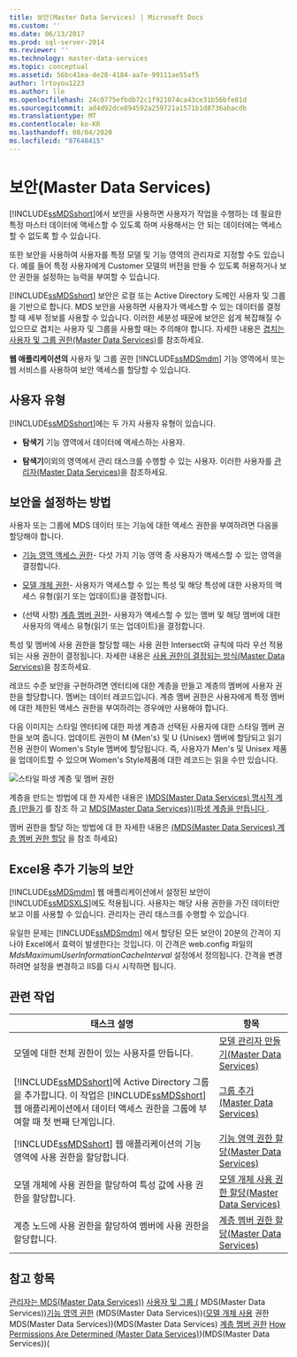 ```yaml
---
title: 보안(Master Data Services) | Microsoft Docs
ms.custom: ''
ms.date: 06/13/2017
ms.prod: sql-server-2014
ms.reviewer: ''
ms.technology: master-data-services
ms.topic: conceptual
ms.assetid: 56bc41ea-de28-4184-aa7e-99111ae55af5
author: lrtoyou1223
ms.author: lle
ms.openlocfilehash: 24c0775efbdb72c1f921074ca43ce31b56bfe81d
ms.sourcegitcommit: ad4d92dce894592a259721a1571b1d8736abacdb
ms.translationtype: MT
ms.contentlocale: ko-KR
ms.lasthandoff: 08/04/2020
ms.locfileid: "87648415"
---
```

# <a name="security-master-data-services"></a>보안(Master Data Services)
  [!INCLUDE[ssMDSshort](../includes/ssmdsshort-md.md)]에서 보안을 사용하면 사용자가 작업을 수행하는 데 필요한 특정 마스터 데이터에 액세스할 수 있도록 하며 사용해서는 안 되는 데이터에는 액세스할 수 없도록 할 수 있습니다.

 또한 보안을 사용하여 사용자를 특정 모델 및 기능 영역의 관리자로 지정할 수도 있습니다. 예를 들어 특정 사용자에게 Customer 모델의 버전을 만들 수 있도록 허용하거나 보안 권한을 설정하는 능력을 부여할 수 있습니다.

 [!INCLUDE[ssMDSshort](../includes/ssmdsshort-md.md)] 보안은 로컬 또는 Active Directory 도메인 사용자 및 그룹을 기반으로 합니다. MDS 보안을 사용하면 사용자가 액세스할 수 있는 데이터를 결정할 때 세부 정보를 사용할 수 있습니다. 이러한 세분성 때문에 보안은 쉽게 복잡해질 수 있으므로 겹치는 사용자 및 그룹을 사용할 때는 주의해야 합니다. 자세한 내용은 [겹치는 사용자 및 그룹 권한&#40;Master Data Services&#41;](overlapping-user-and-group-permissions-master-data-services.md)를 참조하세요.

 **웹 애플리케이션의** 사용자 및 그룹 권한 [!INCLUDE[ssMDSmdm](../includes/ssmdsmdm-md.md)] 기능 영역에서 또는 웹 서비스를 사용하여 보안 액세스를 할당할 수 있습니다.

## <a name="types-of-users"></a>사용자 유형
 [!INCLUDE[ssMDSshort](../includes/ssmdsshort-md.md)]에는 두 가지 사용자 유형이 있습니다.

-   **탐색기** 기능 영역에서 데이터에 액세스하는 사용자.

-   **탐색기**이외의 영역에서 관리 태스크를 수행할 수 있는 사용자. 이러한 사용자를 [관리자&#40;Master Data Services&#41;](../../2014/master-data-services/administrators-master-data-services.md)을 참조하세요.

## <a name="how-to-set-security"></a>보안을 설정하는 방법
 사용자 또는 그룹에 MDS 데이터 또는 기능에 대한 액세스 권한을 부여하려면 다음을 할당해야 합니다.

-   [기능 영역 액세스 권한](../../2014/master-data-services/functional-area-permissions-master-data-services.md)- 다섯 가지 기능 영역 중 사용자가 액세스할 수 있는 영역을 결정합니다.

-   [모델 개체 권한](../../2014/master-data-services/model-object-permissions-master-data-services.md)- 사용자가 액세스할 수 있는 특성 및 해당 특성에 대한 사용자의 액세스 유형(읽기 또는 업데이트)을 결정합니다.

-   (선택 사항) [계층 멤버 권한](../../2014/master-data-services/hierarchy-member-permissions-master-data-services.md)- 사용자가 액세스할 수 있는 멤버 및 해당 멤버에 대한 사용자의 액세스 유형(읽기 또는 업데이트)을 결정합니다.

 특성 및 멤버에 사용 권한을 할당할 때는 사용 권한 Intersect와 규칙에 따라 우선 적용되는 사용 권한이 결정됩니다. 자세한 내용은 [사용 권한이 결정되는 방식&#40;Master Data Services&#41;](../../2014/master-data-services/how-permissions-are-determined-master-data-services.md)을 참조하세요.

 레코드 수준 보안을 구현하려면 엔터티에 대한 계층을 만들고 계층의 멤버에 사용자 권한을 할당합니다. 멤버는 데이터 레코드입니다.  계층 멤버 권한은 사용자에게 특정 멤버에 대한 제한된 액세스 권한을 부여하려는 경우에만 사용해야 합니다.

 다음 이미지는 스타일 엔터티에 대한 파생 계층과 선택된 사용자에 대한 스타일 멤버 권한을 보여 줍니다. 업데이트 권한이 M {Men's} 및 U {Unisex} 멤버에 할당되고 읽기 전용 권한이 Women's Style 멤버에 할당됩니다. 즉, 사용자가 Men's 및 Unisex 제품을 업데이트할 수 있으며 Women's Style제품에 대한 레코드는 읽을 수만 있습니다.

 ![스타일 파생 계층 및 멤버 권한](../../2014/master-data-services/media/style-derived-hierarchy-mds.png "스타일 파생 계층 및 멤버 권한")

 계층을 만드는 방법에 대 한 자세한 내용은 [&#41;MDS(Master Data Services) 명시적 계층 &#40;만들기](../../2014/master-data-services/create-an-explicit-hierarchy-master-data-services.md) 를 참조 하 고 [MDS(Master Data Services)&#41;&#40;파생 계층을 만듭니다 ](../../2014/master-data-services/create-a-derived-hierarchy-master-data-services.md).

 멤버 권한을 할당 하는 방법에 대 한 자세한 내용은 [&#40;MDS(Master Data Services) 계층 멤버 권한 할당](../../2014/master-data-services/assign-hierarchy-member-permissions-master-data-services.md) 을 참조 하세요&#41;

## <a name="security-in-the-add-in-for-excel"></a>Excel용 추가 기능의 보안
 [!INCLUDE[ssMDSmdm](../includes/ssmdsmdm-md.md)] 웹 애플리케이션에서 설정된 보안이 [!INCLUDE[ssMDSXLS](../includes/ssmdsxls-md.md)]에도 적용됩니다. 사용자는 해당 사용 권한을 가진 데이터만 보고 이를 사용할 수 있습니다. 관리자는 관리 태스크를 수행할 수 있습니다.

 유일한 문제는 [!INCLUDE[ssMDSmdm](../includes/ssmdsmdm-md.md)] 에서 할당된 모든 보안이 20분의 간격이 지나야 Excel에서 효력이 발생한다는 것입니다. 이 간격은 web.config 파일의 *MdsMaximumUserInformationCacheInterval* 설정에서 정의됩니다. 간격을 변경하려면 설정을 변경하고 IIS를 다시 시작하면 됩니다.

## <a name="related-tasks"></a>관련 작업

|태스크 설명|항목|
|----------------------|-----------|
|모델에 대한 전체 권한이 있는 사용자를 만듭니다.|[모델 관리자 만들기&#40;Master Data Services&#41;](../../2014/master-data-services/create-a-model-administrator-master-data-services.md)|
|[!INCLUDE[ssMDSshort](../includes/ssmdsshort-md.md)]에 Active Directory 그룹을 추가합니다. 이 작업은 [!INCLUDE[ssMDSshort](../includes/ssmdsshort-md.md)] 웹 애플리케이션에서 데이터 액세스 권한을 그룹에 부여할 때 첫 번째 단계입니다.|[그룹 추가&#40;Master Data Services&#41;](../../2014/master-data-services/add-a-group-master-data-services.md)|
|[!INCLUDE[ssMDSshort](../includes/ssmdsshort-md.md)] 웹 애플리케이션의 기능 영역에 사용 권한을 할당합니다.|[기능 영역 권한 할당&#40;Master Data Services&#41;](../../2014/master-data-services/assign-functional-area-permissions-master-data-services.md)|
|모델 개체에 사용 권한을 할당하여 특성 값에 사용 권한을 할당합니다.|[모델 개체 사용 권한 할당&#40;Master Data Services&#41;](../../2014/master-data-services/assign-model-object-permissions-master-data-services.md)|
|계층 노드에 사용 권한을 할당하여 멤버에 사용 권한을 할당합니다.|[계층 멤버 권한 할당&#40;Master Data Services&#41;](../../2014/master-data-services/assign-hierarchy-member-permissions-master-data-services.md)|

## <a name="see-also"></a>참고 항목
 [관리자는 MDS(Master Data Services)&#41;](../../2014/master-data-services/administrators-master-data-services.md) [사용자 및 그룹 &#40;](../../2014/master-data-services/users-and-groups-master-data-services.md) MDS(Master Data Services)&#41;[기능 영역 권한](../../2014/master-data-services/functional-area-permissions-master-data-services.md) &#40;MDS(Master Data Services)&#41;&#40;[모델 개체 사용](../../2014/master-data-services/model-object-permissions-master-data-services.md) 권한 MDS(Master Data Services)&#41;&#40;MDS(Master Data Services) [계층 멤버 권한](../../2014/master-data-services/hierarchy-member-permissions-master-data-services.md) [How Permissions Are Determined &#40;Master Data Services&#41;](../../2014/master-data-services/how-permissions-are-determined-master-data-services.md)&#41;&#40;MDS(Master Data Services)&#41;&#40;


